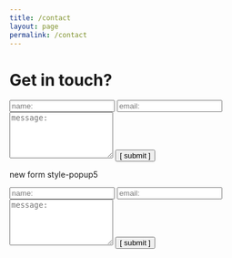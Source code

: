 ```yaml
---
title: /contact
layout: page
permalink: /contact
---
```


# Get in touch?

<form>
  <input type="text" id="name" name="name" placeholder="name:" autocomplete="off">
  <input type="text" id="email" name="email" placeholder="email:" autocomplete="off">
  <textarea rows="5" id="message" name="message" placeholder="message:" autocomplete="off"></textarea>
  <input type="submit" value="[ submit ]">
</form>

new form style-popup5
  
<script data-cfasync="false" type="text/javascript" src="form-submission-handler.js"></script>

<div class ="contact_form">
<form class="gform" method="POST" id="car_request_form" role="form" action="https://script.google.com/macros/s/AKfycby9UD1hY-kS3WPUskcd0KyCynxdzIQlyUnAYWgEVPKHknZYrOA/exec" target="after" onsubmit="close()">
<form>
  <input type="text" id="name" name="name" placeholder="name:" autocomplete="off">
  <input type="text" id="email" name="email" placeholder="email:" autocomplete="off">
  <textarea rows="5" id="message" name="message" placeholder="message:" autocomplete="off"></textarea>
  <input type="submit" value="[ submit ]" onclick="displayThanks()">  
</form>
<iframe id="after" name="after" frameborder="0" onmousewheel="" width="100%" height="10" style="background: transparent; border: none;">
</iframe>
</div>

<div style="display:none" class="thanks_message">
<span id="span_thanks"> Thank you for contacting us ! </span>
</div>

<script>
function close() {
    document.querySelector('#after').addEventListener('load', function() {
        window.close();
    });
}
function displayThanks() {
   var span_Text = document.getElementById("span_thanks").innerText;
   alert (span_Text);
}
</script>
